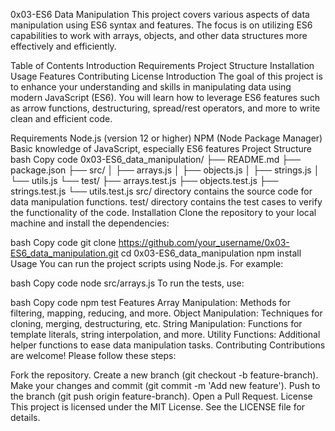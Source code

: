 0x03-ES6 Data Manipulation
This project covers various aspects of data manipulation using ES6 syntax and features. The focus is on utilizing ES6 capabilities to work with arrays, objects, and other data structures more effectively and efficiently.

Table of Contents
Introduction
Requirements
Project Structure
Installation
Usage
Features
Contributing
License
Introduction
The goal of this project is to enhance your understanding and skills in manipulating data using modern JavaScript (ES6). You will learn how to leverage ES6 features such as arrow functions, destructuring, spread/rest operators, and more to write clean and efficient code.

Requirements
Node.js (version 12 or higher)
NPM (Node Package Manager)
Basic knowledge of JavaScript, especially ES6 features
Project Structure
bash
Copy code
0x03-ES6_data_manipulation/
├── README.md
├── package.json
├── src/
│   ├── arrays.js
│   ├── objects.js
│   ├── strings.js
│   └── utils.js
└── test/
    ├── arrays.test.js
    ├── objects.test.js
    ├── strings.test.js
    └── utils.test.js
src/ directory contains the source code for data manipulation functions.
test/ directory contains the test cases to verify the functionality of the code.
Installation
Clone the repository to your local machine and install the dependencies:

bash
Copy code
git clone https://github.com/your_username/0x03-ES6_data_manipulation.git
cd 0x03-ES6_data_manipulation
npm install
Usage
You can run the project scripts using Node.js. For example:

bash
Copy code
node src/arrays.js
To run the tests, use:

bash
Copy code
npm test
Features
Array Manipulation: Methods for filtering, mapping, reducing, and more.
Object Manipulation: Techniques for cloning, merging, destructuring, etc.
String Manipulation: Functions for template literals, string interpolation, and more.
Utility Functions: Additional helper functions to ease data manipulation tasks.
Contributing
Contributions are welcome! Please follow these steps:

Fork the repository.
Create a new branch (git checkout -b feature-branch).
Make your changes and commit (git commit -m 'Add new feature').
Push to the branch (git push origin feature-branch).
Open a Pull Request.
License
This project is licensed under the MIT License. See the LICENSE file for details.
